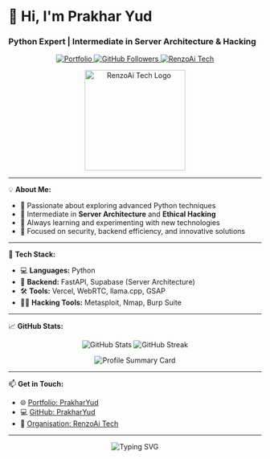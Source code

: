# 👋 Hi, I'm Prakhar Yud
### Python Expert | Intermediate in Server Architecture & Hacking

<p align="center">
  <a href="https://prakharyud.netlify.app" target="_blank">
    <img src="https://img.shields.io/badge/Portfolio-PrakharYud-blue?style=flat-square&logo=web" alt="Portfolio" />
  </a>
  <a href="https://github.com/PrakharYud?tab=followers">
    <img src="https://img.shields.io/github/followers/PrakharYud?label=Followers&style=social" alt="GitHub Followers" />
  </a>
  <a href="https://github.com/RenzoAi-Tech" target="_blank">
    <img src="https://img.shields.io/badge/Organisation-RenzoAi%20Tech-black?style=flat-square&logo=github" alt="RenzoAi Tech" />
  </a>
</p>

<p align="center">
  <img src="https://raw.githubusercontent.com/RezonAi-Tech/Image/main/IMG-20250219-WA0011.jpg" alt="RenzoAi Tech Logo" width="200"/>
</p>

---

💡 **About Me:**  
- 🚀 Passionate about exploring advanced Python techniques  
- 🧠 Intermediate in **Server Architecture** and **Ethical Hacking**  
- 🌱 Always learning and experimenting with new technologies  
- 🎯 Focused on security, backend efficiency, and innovative solutions  

---

🔨 **Tech Stack:**  
- 💻 **Languages:** Python  
- 🔗 **Backend:** FastAPI, Supabase (Server Architecture)  
- 🛠️ **Tools:** Vercel, WebRTC, llama.cpp, GSAP  
- 🧑‍💻 **Hacking Tools:** Metasploit, Nmap, Burp Suite  

---

📈 **GitHub Stats:**  
<p align="center">
  <img src="https://github-readme-stats.vercel.app/api?username=PrakharYud&show_icons=true&theme=radical" alt="GitHub Stats" />
  <img src="https://github-readme-streak-stats.herokuapp.com/?user=PrakharYud&theme=radical" alt="GitHub Streak" />
</p>

<p align="center">
  <img src="https://github-profile-summary-cards.vercel.app/api/cards/profile-details?username=PrakharYud&theme=radical" alt="Profile Summary Card" />
</p>

---

📫 **Get in Touch:**  
- 🌐 [Portfolio: PrakharYud](https://prakharyud.netlify.app)  
- 💻 [GitHub: PrakharYud](https://github.com/PrakharYud)  
- 🏢 [Organisation: RenzoAi Tech](https://github.com/RenzoAi-Tech)  

---

<p align="center">
  <img src="https://readme-typing-svg.demolab.com?font=Fira+Code&weight=500&size=24&pause=1000&color=F75C7E&center=true&vCenter=true&width=435&lines=Python+Developer+%7C+Server+Architect;Ethical+Hacker+%7C+Tech+Enthusiast;Building+Innovative+Solutions" alt="Typing SVG" />
</p>
